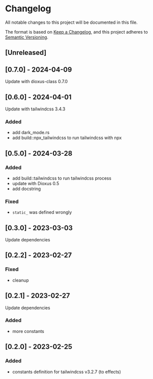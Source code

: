 # Changelog

All notable changes to this project will be documented in this file.

The format is based on [Keep a Changelog](https://keepachangelog.com/en/1.0.0/),
and this project adheres to [Semantic Versioning](https://semver.org/spec/v2.0.0.html).

## [Unreleased]

## [0.7.0] - 2024-04-09

Update with dioxus-class 0.7.0

## [0.6.0] - 2024-04-01

Update with tailwindcss 3.4.3

### Added

- add dark_mode.rs
- add build::npx_tailwindcss to run tailwindcss with npx

## [0.5.0] - 2024-03-28

### Added

- add build::tailwindcss to run tailwindcss process
- update with Dioxus 0.5
- add docstring

### Fixed

- `static_` was defined wrongly

## [0.3.0] - 2023-03-03

Update dependencies

## [0.2.2] - 2023-02-27

### Fixed

- cleanup

## [0.2.1] - 2023-02-27

Update dependencies

### Added

- more constants

## [0.2.0] - 2023-02-25

### Added

- constants definition for tailwindcss v3.2.7 (to effects)

